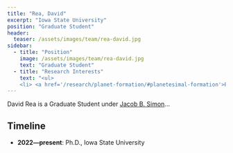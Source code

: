 ```yaml
---
title: "Rea, David"
excerpt: "Iowa State University"
position: "Graduate Student"
header:
  teaser: /assets/images/team/rea-david.jpg
sidebar:
  - title: "Position"
    image: /assets/images/team/rea-david.jpg
    text: "Graduate Student"
  - title: "Research Interests"
    text: "<ul>
    <li> <a href='/research/planet-formation/#planetesimal-formation'>Planetesimal formation</a>"
---
```

David Rea is a Graduate Student under [Jacob B. Simon](/team/simon-jacob)...


## Timeline
- __2022—present__: Ph.D., Iowa State University
